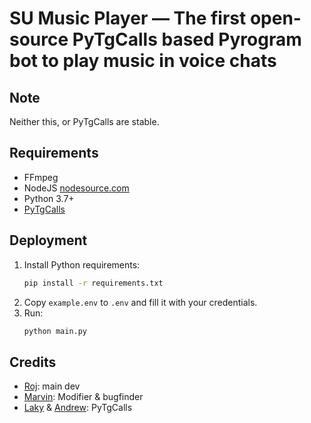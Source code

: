 # SU Music Player — The first open-source PyTgCalls based Pyrogram bot to play music in voice chats

## Note

Neither this, or PyTgCalls are stable.

## Requirements

- FFmpeg
- NodeJS [nodesource.com](https://nodesource.com/)
- Python 3.7+
- [PyTgCalls](https://github.com/pytgcalls/pytgcalls)

## Deployment

1. Install Python requirements:
   ```bash
   pip install -r requirements.txt
   ```
2. Copy `example.env` to `.env` and fill it with your credentials.
3. Run:
   ```bash
   python main.py
   ```

## Credits

- [Roj](https://github.com/rojserbest): main dev
- [Marvin](https://github.com/BlackStoneReborn): Modifier & bugfinder
- [Laky](https://github.com/Laky-64) & [Andrew](https://github.com/AndrewLaneX): PyTgCalls
